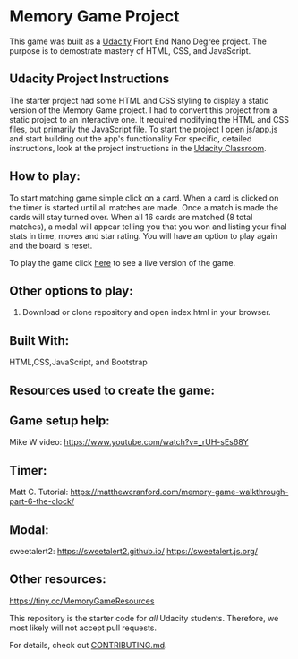 # Memory Game Project

This game was built as a [Udacity](www.udacity.com) Front End Nano Degree project. The purpose is to demostrate mastery of HTML, CSS, and JavaScript.

## Udacity Project Instructions

The starter project had some HTML and CSS styling to display a static version of the Memory Game project. I had to convert this project from a static project to an interactive one. It required modifying the HTML and CSS files, but primarily the JavaScript file.
To start the project I open js/app.js and start building out the app's functionality
For specific, detailed instructions, look at the project instructions in the 
[Udacity Classroom](https://classroom.udacity.com/me).

## How to play:

To start matching game simple click on a card. When a card is clicked on the timer is started until all matches are made. 
Once a match is made the cards will stay turned over. When all 16 cards are matched (8 total matches), a modal will appear telling you that you won and listing your final stats in time, moves and star rating. 
You will have an option to play again and the board is reset.

To play the game click [here](https://lestec.github.io/MemGameTake1/) to see a live version of the game.

## Other options to play:

1. Download or clone repository and open index.html in your browser.

## Built With:
HTML,CSS,JavaScript, and Bootstrap

## Resources used to create the game:

## Game setup help:
Mike W video: 
	https://www.youtube.com/watch?v=_rUH-sEs68Y

## Timer:
Matt C. Tutorial: 
	https://matthewcranford.com/memory-game-walkthrough-part-6-the-clock/

## Modal:
sweetalert2: 
	https://sweetalert2.github.io/
	https://sweetalert.js.org/

## Other resources:
https://tiny.cc/MemoryGameResources


This repository is the starter code for _all_ Udacity students. Therefore, we most likely will not accept pull requests.

For details, check out [CONTRIBUTING.md](CONTRIBUTING.md).
